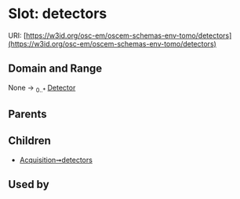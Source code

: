 
# Slot: detectors



URI: [https://w3id.org/osc-em/oscem-schemas-env-tomo/detectors](https://w3id.org/osc-em/oscem-schemas-env-tomo/detectors)


## Domain and Range

None &#8594;  <sub>0..\*</sub> [Detector](Detector.md)

## Parents


## Children

 *  [Acquisition➞detectors](Acquisition_detectors.md)

## Used by

